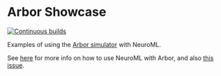 # Arbor Showcase

[![Continuous builds](https://github.com/OpenSourceBrain/ArborShowcase/actions/workflows/omv-ci.yml/badge.svg)](https://github.com/OpenSourceBrain/ArborShowcase/actions/workflows/omv-ci.yml)

Examples of using the [Arbor simulator](https://github.com/arbor-sim/arbor) with NeuroML.

See [here](https://docs.neuroml.org/Userdocs/Software/Tools/Arbor.html) for more info on how to use NeuroML with Arbor, and also [this issue](https://github.com/NeuroML/NeuroML2/issues/144). 


